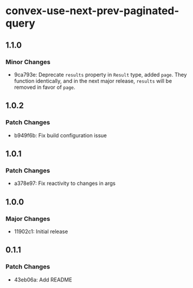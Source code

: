 # convex-use-next-prev-paginated-query

## 1.1.0

### Minor Changes

- 9ca793e: Deprecate `results` property in `Result` type, added `page`. They function identically, and in the next major release, `results` will be removed in favor of `page`.

## 1.0.2

### Patch Changes

- b949f6b: Fix build configuration issue

## 1.0.1

### Patch Changes

- a378e97: Fix reactivity to changes in args

## 1.0.0

### Major Changes

- 11902c1: Initial release

## 0.1.1

### Patch Changes

- 43eb06a: Add README
